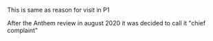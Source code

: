 This is same as reason for visit in P1

After the Anthem review in august 2020 it was decided to call it "chief complaint"
